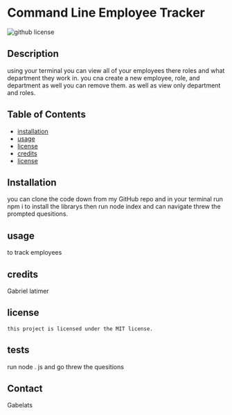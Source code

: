 # Command Line Employee Tracker
![github license](https://img.shields.io/badge/license-MIT-blue.svg)



## Description

using your terminal you can view all of your employees there roles and what department they work in. you cna create a new employee, role, and department as well you can remove them. as well as view only department and roles.

## Table of Contents
* [installation](#installation)
* [usage](#usage)
* [license](#license)
* [credits](#credits)
* [license](#license)




## Installation

you can clone the code down from my GitHub repo and  in your terminal run npm i to install the librarys then run node index and can navigate threw the prompted quesitions.





## usage

to track employees






## credits

Gabriel latimer


## license 
    this project is licensed under the MIT license.
    


## tests

run node . js and go threw the quesitions





## Contact

Gabelats



